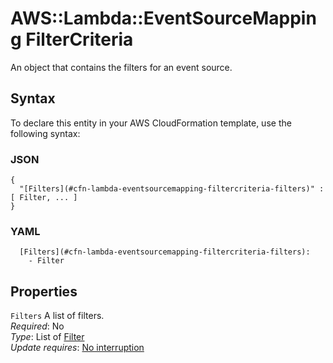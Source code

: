 # AWS::Lambda::EventSourceMapping FilterCriteria<a name="aws-properties-lambda-eventsourcemapping-filtercriteria"></a>

An object that contains the filters for an event source\.

## Syntax<a name="aws-properties-lambda-eventsourcemapping-filtercriteria-syntax"></a>

To declare this entity in your AWS CloudFormation template, use the following syntax:

### JSON<a name="aws-properties-lambda-eventsourcemapping-filtercriteria-syntax.json"></a>

```
{
  "[Filters](#cfn-lambda-eventsourcemapping-filtercriteria-filters)" : [ Filter, ... ]
}
```

### YAML<a name="aws-properties-lambda-eventsourcemapping-filtercriteria-syntax.yaml"></a>

```
  [Filters](#cfn-lambda-eventsourcemapping-filtercriteria-filters):
    - Filter
```

## Properties<a name="aws-properties-lambda-eventsourcemapping-filtercriteria-properties"></a>

`Filters` <a name="cfn-lambda-eventsourcemapping-filtercriteria-filters"></a>
A list of filters\.  
_Required_: No  
_Type_: List of [Filter](aws-properties-lambda-eventsourcemapping-filter.md)  
_Update requires_: [No interruption](https://docs.aws.amazon.com/AWSCloudFormation/latest/UserGuide/using-cfn-updating-stacks-update-behaviors.html#update-no-interrupt)
